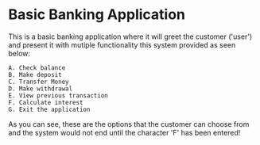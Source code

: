 # Basic Banking Application
This is a basic banking application where it will greet the customer ('user') and present it with mutiple functionality this system provided as seen below:

```
A. Check balance
B. Make deposit
C. Transfer Money
D. Make withdrawal 
E. View previous transaction
F. Calculate interest
G. Exit the application
```

As you can see, these are the options that the customer can choose from and the system would not end until the character 'F' has been entered!
